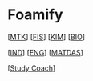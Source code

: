 # Foamify

[[MTK](UM/Pahamify%20SIMAK%20UI/SIMAK%20MTK.md)]
[[FIS](UM/Pahamify%20SIMAK%20UI/SIMAK%20FIS.md)]
[[KIM](UM/Pahamify%20SIMAK%20UI/SIMAK%20KIM.md)]
[[BIO](UM/Pahamify%20SIMAK%20UI/SIMAK%20BIO.md)]

[[IND](UM/Pahamify%20SIMAK%20UI/SIMAK%20IND.md)]
[[ENG](UM/Pahamify%20SIMAK%20UI/SIMAK%20ENG.md)]
[[MATDAS](UM/Pahamify%20SIMAK%20UI/SIMAK%20MATDAS.md)]

[[Study Coach](UM/Pahamify%20SIMAK%20UI/Belajar%20Cara%20Belajar.md)]